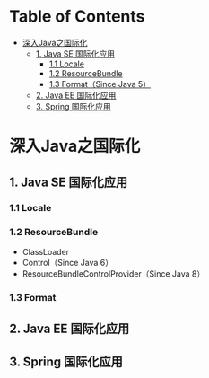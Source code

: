 # Table of Contents

* [深入Java之国际化](#深入java之国际化)
  * [1. Java SE 国际化应用](#1-java-se-国际化应用)
    * [1.1 Locale](#11-locale)
    * [1.2 ResourceBundle](#12-resourcebundle)
    * [1.3 Format（Since Java 5）](#13-format)
  * [2. Java EE 国际化应用](#2-java-ee-国际化应用)
  * [3. Spring 国际化应用](#3-spring-国际化应用)

# 深入Java之国际化

## 1. Java SE 国际化应用

### 1.1 Locale

### 1.2 ResourceBundle

- ClassLoader
- Control（Since Java 6）
- ResourceBundleControlProvider（Since Java 8）

### 1.3 Format

## 2. Java EE 国际化应用

## 3. Spring 国际化应用